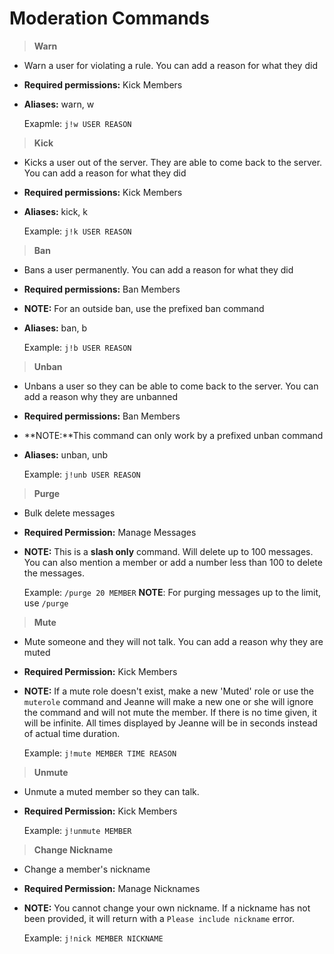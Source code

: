# Moderation Commands

>**Warn**

* Warn a user for violating a rule. You can add a reason for what they did
* **Required permissions:** Kick Members
* **Aliases:** warn, w

    Exapmle: `j!w USER REASON`

>**Kick**

* Kicks a user out of the server. They are able to come back to the server. You can add a reason for what they did
* **Required permissions:** Kick Members
* **Aliases:** kick, k

    Example: `j!k USER REASON`

>**Ban**

* Bans a user permanently. You can add a reason for what they did
* **Required permissions:** Ban Members
* **NOTE:** For an outside ban, use the prefixed ban command
* **Aliases:** ban, b

    Example: `j!b USER REASON`

>**Unban**

* Unbans a user so they can be able to come back to the server. You can add a reason why they are unbanned
* **Required permissions:** Ban Members
* **NOTE:**This command can only work by a prefixed unban command
* **Aliases:** unban, unb

    Example: `j!unb USER REASON`

>**Purge**

* Bulk delete messages
* **Required Permission:** Manage Messages
* **NOTE:** This is a **slash only** command. Will delete up to 100 messages. You can also mention a member or add a number less than 100 to delete the messages.

    Example: `/purge 20 MEMBER`
    **NOTE**: For purging messages up to the limit, use `/purge`

>**Mute**

* Mute someone and they will not talk. You can add a reason why they are muted
* **Required Permission:** Kick Members
* **NOTE:** If a mute role doesn't exist, make a new 'Muted' role or use the `muterole` command and Jeanne will make a new one or she will ignore the command and will not mute the member. If there is no time given, it will be infinite. All times displayed by Jeanne will be in seconds instead of actual time duration.

    Example: `j!mute MEMBER TIME REASON`

>**Unmute**

* Unmute a muted member so they can talk.
* **Required Permission:** Kick Members

    Example: `j!unmute MEMBER`

>**Change Nickname**

* Change a member's nickname
* **Required Permission:** Manage Nicknames
* **NOTE:** You cannot change your own nickname. If a nickname has not been provided, it will return with a `Please include nickname` error.

    Example: `j!nick MEMBER NICKNAME`

